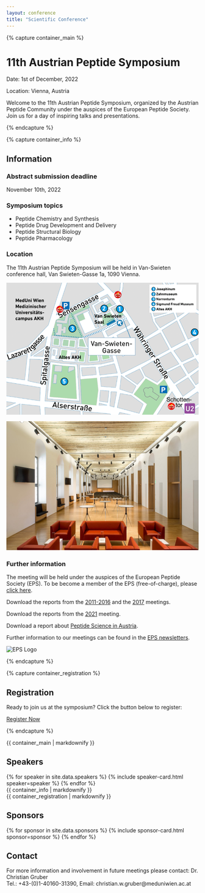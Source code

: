 ```yaml
---
layout: conference
title: "Scientific Conference"
---
```


{% capture container_main %}
<!-- MAIN SECTION -->
# 11th Austrian Peptide Symposium

Date: 1st of December, 2022

Location: Vienna, Austria

Welcome to the 11th Austrian Peptide Symposium, organized by the Austrian Peptide Community under the auspices of the European Peptide Society. Join us for a day of inspiring talks and presentations.
<!-- END MAIN SECTION -->
{% endcapture %}

{% capture container_info %}
<!-- INFORMATION SECTION -->
## Information
### Abstract submission deadline
November 10th, 2022

### Symposium topics
- Peptide Chemistry and Synthesis
- Peptide Drug Development and Delivery
- Peptide Structural Biology
- Peptide Pharmacology

### Location
The 11th Austrian Peptide Symposium will be held in Van-Swieten conference hall, Van Swieten-Gasse 1a, 1090 Vienna.

![Van Swieten Hall Map](/assets/images/vsplan.gif)

![Van Swieten Hall Picture](/assets/images/vspic.jpg)

### Further information
The meeting will be held under the auspices of the European Peptide Society (EPS). To be become a member of the EPS (free-of-charge), please [click here](https://www.eurpepsoc.com/benefits-of-membership/).

Download the reports from the [2011-2016](https://www.meduniwien.ac.at/pharmakologie/ms/Report_AtPS2011-2016.pdf) and the [2017](https://www.meduniwien.ac.at/pharmakologie/ms/Report_AtPS2017.pdf) meetings.

Download the reports from the [2021](https://austrianpeptides.org/assets/report2021.pdf) meeting.

Download a report about [Peptide Science in Austria](https://www.meduniwien.ac.at/pharmakologie/ms/Peptide%20Science%20in%20Austria.pdf).

Further information to our meetings can be found in the [EPS newsletters](https://www.eurpepsoc.com/eps-newsletter-archive/).

![EPS Logo](https://www.meduniwien.ac.at/pharmakologie/ms/epslogo.gif)

<!-- END INFORMATION SECTION -->
{% endcapture %}

{% capture container_registration %}
<!-- MAIN SECTION -->
## Registration
Ready to join us at the symposium? Click the button below to register:

[Register Now](/registration)
<!-- END MAIN SECTION -->
{% endcapture %}


<div class="container container-main" id="home">
  {{ container_main | markdownify }}
</div>

<div class="container container-speakers" id="speakers">
  <h2>Speakers</h2>
  <div id="speaker-list">
  {% for speaker in site.data.speakers %}
    {% include speaker-card.html speaker=speaker %}
  {% endfor %}
  </div>
</div>

<div class="container container-info" id="information">
  {{ container_info | markdownify }}
</div>

<div class="container container-registration" id="registration">
  {{ container_registration | markdownify }}
</div>

<div class="container container-sponsors">
  <h2>Sponsors</h2>
  <div id="sponsor-list">
  {% for sponsor in site.data.sponsors %}
    {% include sponsor-card.html sponsor=sponsor %}
  {% endfor %}
  </div>
</div>

<div class="container container-contact" id="contact">
  <h2>Contact</h2>
  <div>
    For more information and involvement in future meetings please contact: Dr. Christian Gruber
  </div>
  <div>
    Tel.: +43-(0)1-40160-31390, Email: christian.w.gruber@meduniwien.ac.at
  </div>
</div>

